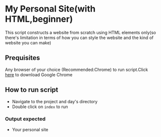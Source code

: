 # My Personal Site(with HTML,beginner)
This script constructs a website from scratch using HTML elements only(so there's limitation in terms of how you can style the website and the kind of website you can make)

## Prequisites
Any browser of your choice (Recommended:Chrome) to run script.Click [here](https://www.google.com/chrome/?brand=GGRF&utm_source=google.com&utm_medium=material-callout&utm_campaign=cws&utm_keyword=GGRF) to download Google Chrome


## How to run script
- Navigate to the project and day's directory
- Double click on `index` to run

### Output expected
- Your personal site
